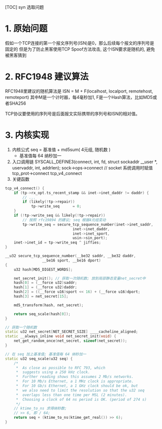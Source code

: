 [TOC]
syn 选取问题
# 1. 原始问题
假如一个TCP连接的第一个报文序列号(ISN)是0，那么后续每个报文的序列号是固定的
但是为了防止黑客使用TCP Spoof方法攻击, 这个ISN要求是随机的, 避免被黑客猜到

# 2. RFC1948 建议算法
RFC1948里建议的随机算法是 ISN = M + F(localhost, localport, remotehost, remoteport)
其中M是一个计时器，每4毫秒加1, F是一个Hash算法，比如MD5或者SHA256

TCP协议要使用的序列号是后面报文实际携带的序列号和ISN的相对值。

# 3. 内核实现
1. 内核公式 seq = 基准值 + md5sum( 4元组, 随机数 )
    + 基准值每 64 纳秒加一
1. 入口调用链
    SYSCALL_DEFINE3(connect, int, fd, struct sockaddr __user *, uservaddr, int, addrlen);
    sock->ops->connect  // socket 系统调用时赋值
    tcp_prot->connect
    tcp_v4_connect
2. 关键函数
```c++
tcp_v4_connect() {
	if (tp->rx_opt.ts_recent_stamp && inet->inet_daddr != daddr) {
        // ...
		if (likely(!tp->repair))
			tp->write_seq	   = 0; 
	}
    if (!tp->write_seq && likely(!tp->repair))
        // 按照 rfc19894 的建议; seq 根据4元组变动
		tp->write_seq = secure_tcp_sequence_number(inet->inet_saddr,
							   inet->inet_daddr,
							   inet->inet_sport,
							   usin->sin_port);
	inet->inet_id = tp->write_seq ^ jiffies;
}

__u32 secure_tcp_sequence_number(__be32 saddr, __be32 daddr,
				 __be16 sport, __be16 dport)
{
	u32 hash[MD5_DIGEST_WORDS];

	net_secret_init(); // 获取一次随机数; 放到局部静态变量net_secret中
	hash[0] = (__force u32)saddr;
	hash[1] = (__force u32)daddr;
	hash[2] = ((__force u16)sport << 16) + (__force u16)dport;
	hash[3] = net_secret[15];

	md5_transform(hash, net_secret);

	return seq_scale(hash[0]);
}

// 获取一个随机数
static u32 net_secret[NET_SECRET_SIZE] ____cacheline_aligned;
static __always_inline void net_secret_init(void) {
	net_get_random_once(net_secret, sizeof(net_secret));
}

// 在 seq 加上基准值; 基准值每 64 纳秒加一
static u32 seq_scale(u32 seq) {
	/*
	 *	As close as possible to RFC 793, which
	 *	suggests using a 250 kHz clock.
	 *	Further reading shows this assumes 2 Mb/s networks.
	 *	For 10 Mb/s Ethernet, a 1 MHz clock is appropriate.
	 *	For 10 Gb/s Ethernet, a 1 GHz clock should be ok, but
	 *	we also need to limit the resolution so that the u32 seq
	 *	overlaps less than one time per MSL (2 minutes).
	 *	Choosing a clock of 64 ns period is OK. (period of 274 s)
	 */
    // ktime_to_ns 求得纳秒数;
    // >> 6, 即 / 64;
	return seq + (ktime_to_ns(ktime_get_real()) >> 6);
}
```
